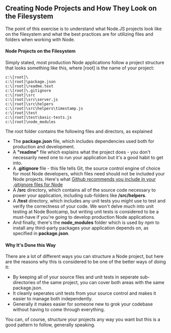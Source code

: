 Creating Node Projects and How They Look on the Filesystem
--------
The point of this exercise is to understand what Node.JS projects look like on the filesystem and what the best practices are for utilizing files and folders when working with Node.

#### Node Projects on the Filesystem

Simply stated, most production Node applications follow a project structure that looks something like this, where [root] is the name of your project:

	c:\[root]\
	c:\[root]\package.json
	c:\[root]\readme.text
	c:\[root]\.gitignore
	c:\[root]\src
	c:\[root]\src\server.js
	c:\[root]\src\helpers
	c:\[root]\src\helpers\timestamp.js
	c:\[root]\test
	c:\[root]\test\basic-tests.js
	c:\[root]\node_modules

The root folder contains the following files and directors, as explained

* The __package.json__ file, which includes dependencies used both for production and development.
* A __"readme"__ file which explains what the project does - you don't necessarily need one to run your application but it's a good habit to get into.
* A __.gitignore__ file - this file tells Git, the source control engine of choice for most Node developers, which files need should not be included your Node projects. Here's what [Github recommends you include in your .gitignore files for Node](https://github.com/github/gitignore/blob/master/Node.gitignore)
* A __/src__ directory, which contains all of the source code necessary to power your application, including sub-folders like __/src/helpers__.
* A __/test__ directory, which includes any unit tests you might use to test and verify the correctness of your code. We won't delve much into unit testing at Node Bootcamp, but writing unit tests is considered to be a must-have if you're going to develop production Node applications.
* And finally, there's the __node_modules__ folder which is used by npm to install any third-party packages your application depends on, as specified in __package.json__.

#### Why It's Done this Way
There are a lot of different ways you can structure a Node project, but here are the reasons why this is considered to be one of the better ways of doing it:

* By keeping all of your source files and unit tests in seperate sub-directories of the same project, you can cover both areas with the same package.json.
* It cleanly seperates unit tests from your source control and makes it easier to manage both independently.
* Generally it makes easier for someone new to grok your codebase without having to come through everything.

You can, of course, structure your projects any way you want but this is a good pattern to follow, generally speaking.
